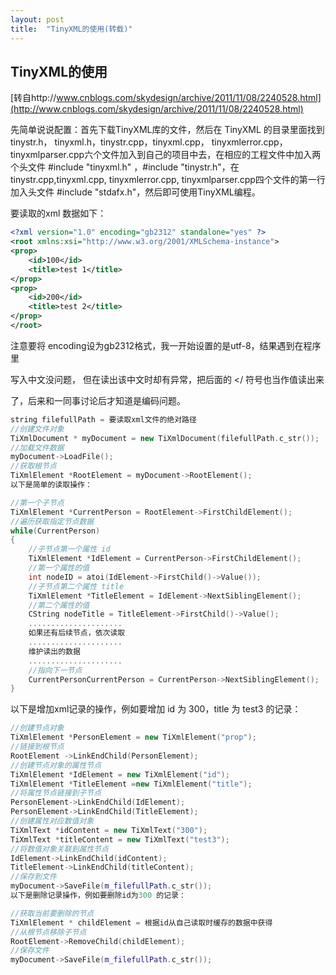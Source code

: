 ```yaml
---
layout: post
title:  "TinyXML的使用(转载)"
---
```




## TinyXML的使用

[转自http://www.cnblogs.com/skydesign/archive/2011/11/08/2240528.html](http://www.cnblogs.com/skydesign/archive/2011/11/08/2240528.html)


先简单说说配置：首先下载TinyXML库的文件，然后在 TinyXML 的目录里面找到tinystr.h， tinyxml.h，tinystr.cpp，tinyxml.cpp， tinyxmlerror.cpp，tinyxmlparser.cpp六个文件加入到自己的项目中去，在相应的工程文件中加入两个头文件 #include "tinyxml.h" ，#include "tinystr.h"，在 tinystr.cpp,tinyxml.cpp, tinyxmlerror.cpp, tinyxmlparser.cpp四个文件的第一行加入头文件 #include "stdafx.h"，然后即可使用TinyXML编程。


要读取的xml 数据如下：


```xml
<?xml version="1.0" encoding="gb2312" standalone="yes" ?>
<root xmlns:xsi="http://www.w3.org/2001/XMLSchema-instance">
<prop>
	<id>100</id>
	<title>test 1</title>
</prop>
<prop>
	<id>200</id>
	<title>test 2</title>
</prop>
</root>
```


注意要将 encoding设为gb2312格式，我一开始设置的是utf-8，结果遇到在程序里

写入中文没问题， 但在读出该中文时却有异常，把后面的 </ 符号也当作值读出来

了，后来和一同事讨论后才知道是编码问题。


```cpp
string filefullPath = 要读取xml文件的绝对路径
//创建文件对象
TiXmlDocument * myDocument = new TiXmlDocument(filefullPath.c_str());
//加载文件数据
myDocument->LoadFile();
//获取根节点
TiXmlElement *RootElement = myDocument->RootElement();
以下是简单的读取操作：

//第一个子节点
TiXmlElement *CurrentPerson = RootElement->FirstChildElement();
//遍历获取指定节点数据
while(CurrentPerson)
{
	//子节点第一个属性 id
	TiXmlElement *IdElement = CurrentPerson->FirstChildElement();
	//第一个属性的值
	int nodeID = atoi(IdElement->FirstChild()->Value());
	//子节点第二个属性 title
	TiXmlElement *TitleElement = IdElement->NextSiblingElement();
	//第二个属性的值
	CString nodeTitle = TitleElement->FirstChild()->Value();
	.....................
	如果还有后续节点，依次读取
	.....................
	维护读出的数据
	.....................
	//指向下一节点
	CurrentPersonCurrentPerson = CurrentPerson->NextSiblingElement();
}
```


以下是增加xml记录的操作，例如要增加 id 为 300，title 为 test3 的记录：


```cpp
//创建节点对象
TiXmlElement *PersonElement = new TiXmlElement("prop");
//链接到根节点
RootElement ->LinkEndChild(PersonElement);
//创建节点对象的属性节点
TiXmlElement *IdElement = new TiXmlElement("id");
TiXmlElement *TitleElement =new TiXmlElement("title");
//将属性节点链接到子节点
PersonElement->LinkEndChild(IdElement);
PersonElement->LinkEndChild(TitleElement);
//创建属性对应数值对象
TiXmlText *idContent = new TiXmlText("300");
TiXmlText *titleContent = new TiXmlText("test3");
//将数值对象关联到属性节点
IdElement->LinkEndChild(idContent);
TitleElement->LinkEndChild(titleContent);
//保存到文件
myDocument->SaveFile(m_filefullPath.c_str());
以下是删除记录操作，例如要删除id为300 的记录：

//获取当前要删除的节点
TiXmlElement * childElement = 根据id从自己读取时缓存的数据中获得
//从根节点移除子节点
RootElement->RemoveChild(childElement);
//保存文件
myDocument->SaveFile(m_filefullPath.c_str());
```
